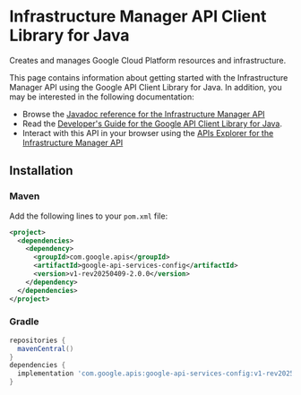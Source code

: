 # Infrastructure Manager API Client Library for Java

Creates and manages Google Cloud Platform resources and infrastructure.

This page contains information about getting started with the Infrastructure Manager API
using the Google API Client Library for Java. In addition, you may be interested
in the following documentation:

* Browse the [Javadoc reference for the Infrastructure Manager API][javadoc]
* Read the [Developer's Guide for the Google API Client Library for Java][google-api-client].
* Interact with this API in your browser using the [APIs Explorer for the Infrastructure Manager API][api-explorer]

## Installation

### Maven

Add the following lines to your `pom.xml` file:

```xml
<project>
  <dependencies>
    <dependency>
      <groupId>com.google.apis</groupId>
      <artifactId>google-api-services-config</artifactId>
      <version>v1-rev20250409-2.0.0</version>
    </dependency>
  </dependencies>
</project>
```

### Gradle

```gradle
repositories {
  mavenCentral()
}
dependencies {
  implementation 'com.google.apis:google-api-services-config:v1-rev20250409-2.0.0'
}
```

[javadoc]: https://googleapis.dev/java/google-api-services-config/latest/index.html
[google-api-client]: https://github.com/googleapis/google-api-java-client/
[api-explorer]: https://developers.google.com/apis-explorer/#p/config/v1/
